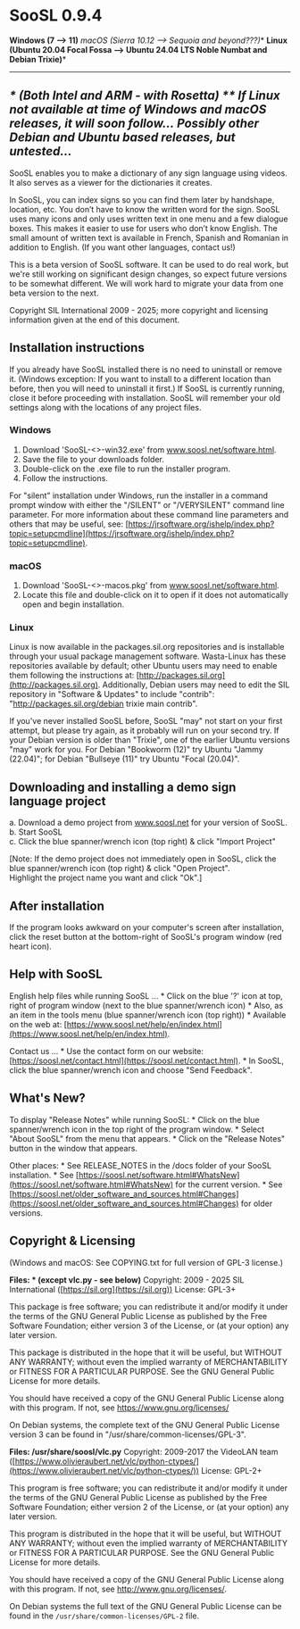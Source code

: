 # SooSL 0.9.4

**Windows (7 --> 11)**
**macOS (Sierra 10.12 --> Sequoia* and beyond???)**
**Linux (Ubuntu 20.04 Focal Fossa --> Ubuntu 24.04 LTS Noble Numbat and Debian Trixie)***

---
*\* (Both Intel and ARM - with Rosetta)*
*\*\* If Linux not available at time of Windows and macOS releases, it will soon follow...*
  *Possibly other Debian and Ubuntu based releases, but untested...*
---

SooSL enables you to make a dictionary of any sign language using videos.
It also serves as a viewer for the dictionaries it creates.
  
In SooSL, you can index signs so you can find them later by handshape, location, etc. 
You don’t have to know the written word for the sign.
SooSL uses many icons and only uses written text in one menu and a few dialogue boxes. 
This makes it easier to use for users who don’t know English. 
The small amount of written text is available in French, Spanish and Romanian in addition to English. 
(If you want other languages, contact us!)

This is a beta version of SooSL software. It can be used to do real work, but we're
still working on significant design changes, so expect future versions to be somewhat different. 
We will work hard to migrate your data from one beta version to the next.

Copyright SIL International 2009 - 2025; more copyright and licensing information given at the
end of this document.

## Installation instructions

If you already have SooSL installed there is no need to uninstall or remove it.
(Windows exception: If you want to install to a different location than before,
 then you will need to uninstall it first.)
If SooSL is currently running, close it before proceeding with installation.
SooSL will remember your old settings along with the locations of any project files.

### Windows

1. Download 'SooSL-<<version>>-win32.exe' from www.soosl.net/software.html.
2. Save the file to your downloads folder.    
3. Double-click on the .exe file to run the installer program.    
4. Follow the instructions. 

For "silent" installation under Windows, run the installer in a command prompt window with either the "/SILENT" or "/VERYSILENT" command line parameter. For more information about these command line parameters and others that may be useful, see: [https://jrsoftware.org/ishelp/index.php?topic=setupcmdline](https://jrsoftware.org/ishelp/index.php?topic=setupcmdline).
    
### macOS

 1. Download 'SooSL-<<version>>-macos.pkg' from www.soosl.net/software.html.
 2. Locate this file and double-click on it to open if it does not automatically open and begin installation.

### Linux

Linux is now available in the packages.sil.org repositories and is installable
through your usual package management software. Wasta-Linux has these repositories
available by default; other Ubuntu users may need to enable them following the 
instructions at: [http://packages.sil.org](http://packages.sil.org). Additionally, Debian users may need to
edit the SIL repository in "Software & Updates" to include "contrib":
"http://packages.sil.org/debian trixie main contrib".

If you've never installed SooSL before, SooSL "may" not start on your first attempt, but please try again, as it probably will run on your second try.
If your Debian version is older than "Trixie", one of the earlier Ubuntu versions "may" work for you.
For Debian "Bookworm (12)" try Ubuntu "Jammy (22.04)"; for Debian "Bullseye (11)" try Ubuntu "Focal (20.04)". 


## Downloading and installing a demo sign language project

a. Download a demo project from www.soosl.net for your version of SooSL.
b. Start SooSL     
c. Click the blue spanner/wrench icon (top right) & click "Import Project"     

[Note: If the demo project does not immediately open in SooSL, click the 
 blue spanner/wrench icon (top right) & click "Open Project".  
 Highlight the project name you want and click "Ok".]
 
 
## After installation

If the program looks awkward on your computer's screen after installation, 
click the reset button at the bottom-right of SooSL's program window (red heart icon). 
  
  
## Help with SooSL

English help files while running SooSL ...
    * Click on the blue '?' icon at top, right of program window (next to the blue spanner/wrench icon)
    * Also, as an item in the tools menu (blue spanner/wrench icon (top right))
    * Available on the web at: [https://www.soosl.net/help/en/index.html](https://www.soosl.net/help/en/index.html).

Contact us ...
    * Use the contact form on our website: [https://soosl.net/contact.html](https://soosl.net/contact.html).
    * In SooSL, click the blue spanner/wrench icon and choose "Send Feedback".


## What's New?

To display "Release Notes" while running SooSL:
    * Click on the blue spanner/wrench icon in the top right of the program window.
    * Select "About SooSL" from the menu that appears.
    * Click on the "Release Notes" button in the window that appears.

Other places:
    * See RELEASE_NOTES in the /docs folder of your SooSL installation.
    * See [https://soosl.net/software.html#WhatsNew](https://soosl.net/software.html#WhatsNew) for the current version.
    * See [https://soosl.net/older_software_and_sources.html#Changes](https://soosl.net/older_software_and_sources.html#Changes) for older versions.


## Copyright & Licensing

(Windows and macOS: See COPYING.txt for full version of GPL-3 license.)

**Files: * (except vlc.py - see below)**
Copyright: 2009 - 2025 SIL International ([https://sil.org](https://sil.org))
License: GPL-3+

This package is free software; you can redistribute it and/or modify
 it under the terms of the GNU General Public License as published by
 the Free Software Foundation; either version 3 of the License, or
 (at your option) any later version.

This package is distributed in the hope that it will be useful,
 but WITHOUT ANY WARRANTY; without even the implied warranty of
 MERCHANTABILITY or FITNESS FOR A PARTICULAR PURPOSE.  See the
 GNU General Public License for more details.

You should have received a copy of the GNU General Public License
 along with this program. If not, see <https://www.gnu.org/licenses/>

On Debian systems, the complete text of the GNU General
 Public License version 3 can be found in "/usr/share/common-licenses/GPL-3".

**Files: /usr/share/soosl/vlc.py**
Copyright: 2009-2017 the VideoLAN team ([https://www.olivieraubert.net/vlc/python-ctypes/](https://www.olivieraubert.net/vlc/python-ctypes/))
License: GPL-2+

This program is free software; you can redistribute it and/or modify
 it under the terms of the GNU General Public License as published by
 the Free Software Foundation; either version 2 of the License, or
 (at your option) any later version.

This program is distributed in the hope that it will be useful,
 but WITHOUT ANY WARRANTY; without even the implied warranty of
 MERCHANTABILITY or FITNESS FOR A PARTICULAR PURPOSE.  See the
 GNU General Public License for more details.

You should have received a copy of the GNU General Public License
 along with this program.  If not, see <http://www.gnu.org/licenses/>.

On Debian systems the full text of the GNU General Public
 License can be found in the `/usr/share/common-licenses/GPL-2` file.
